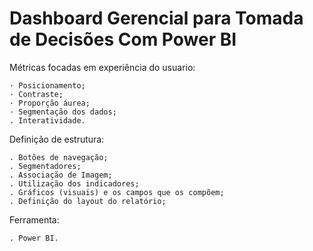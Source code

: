 # Dashboard Gerencial para Tomada de Decisões Com Power BI

Métricas focadas em experiência do usuario:

    · Posicionamento;
    · Contraste;
    · Proporção áurea;
    · Segmentação dos dados;
    . Interatividade.

Definição de estrutura:

    . Botões de navegação;
    . Segmentadores;
    . Associação de Imagem;
    . Utilização dos indicadores;
    . Gráficos (visuais) e os campos que os compõem;
    . Definição do layout do relatório;

Ferramenta:

    . Power BI.

